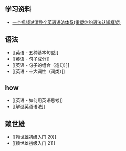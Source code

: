 
## 学习资料
- [一个视频说清整个英语语法体系(重塑你的语法认知框架)](https://www.bilibili.com/video/BV1r54y1m7gd?spm_id_from=333.851.b_7265706f7274466972737431.10)


## 语法
- [[英语 - 五种基本句型]]
- [[英语 - 句子成分]]
- [[英语 - 句子的组合（造句）]]
- [[英语 - 十大词性（词类）]]


## how
- [[英语 - 如何用英语思考]]
- [[解谜英语语法]]

## 赖世雄
- [[赖世雄初级入门 20]]
- [[赖世雄初级入门 21]]